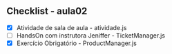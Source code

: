 ## Checklist - aula02 

- [x] Atividade de sala de aula - atividade.js
- [ ] HandsOn com instrutora Jeniffer - TicketManager.js
- [x] Exercício Obrigatório - ProductManager.js
